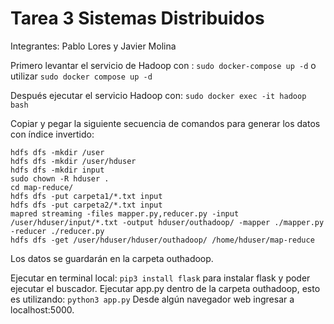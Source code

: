 # Tarea 3 Sistemas Distribuidos
Integrantes: Pablo Lores y Javier Molina

Primero levantar el servicio de Hadoop con : `sudo docker-compose up -d` o utilizar `sudo docker compose up -d`

Después ejecutar el servicio Hadoop con: `sudo docker exec -it hadoop bash`

Copiar y pegar la siguiente secuencia de comandos para generar los datos con índice invertido:
```
hdfs dfs -mkdir /user
hdfs dfs -mkdir /user/hduser
hdfs dfs -mkdir input
sudo chown -R hduser .
cd map-reduce/
hdfs dfs -put carpeta1/*.txt input
hdfs dfs -put carpeta2/*.txt input
mapred streaming -files mapper.py,reducer.py -input /user/hduser/input/*.txt -output hduser/outhadoop/ -mapper ./mapper.py -reducer ./reducer.py
hdfs dfs -get /user/hduser/hduser/outhadoop/ /home/hduser/map-reduce

```
Los datos se guardarán en la carpeta outhadoop.

Ejecutar en terminal local: `pip3 install flask` para instalar flask y poder ejecutar el buscador.
Ejecutar app.py dentro de la carpeta outhadoop, esto es utilizando: `python3 app.py`
Desde algún navegador web ingresar a localhost:5000.